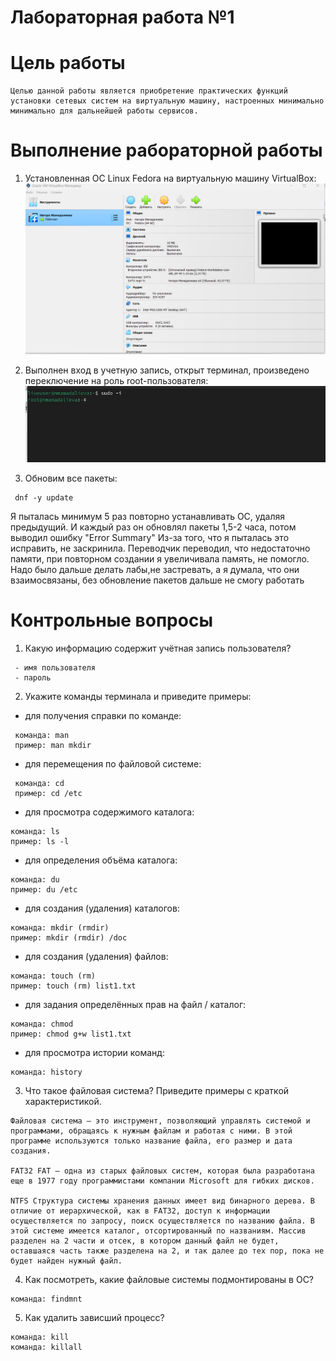 # Лабораторная работа №1
# Цель работы 
```
Целью данной работы является приобретение практических функций установки сетевых систем на виртуальную машину, настроенных минимально минимально для дальнейшей работы сервисов.
```
# Выполнение рабораторной работы
1. Установленная ОС Linux Fedora на виртуальную машину VirtualBox:
![лаборатория1](lab1.2.png)

2. Выполнен вход в учетную запись, открыт терминал, произведено переключение на роль root-пользователя:
![лаборатория1](lab1.3.png)

3. Обновим все пакеты:
```
 dnf -y update
```
Я пыталась минимум 5 раз повторно устанавливать ОС, удаляя предыдущий. И каждый раз он обновлял пакеты 1,5-2 часа, потом выводил ошибку "Error Summary"
Из-за того, что я пыталась это исправить, не заскринила. Переводчик переводил, что недостаточно памяти, при повторном создании я увеличивала память, не помогло.
Надо было дальше делать лабы,не застревать, а я думала, что они взаимосвязаны, без обновление пакетов дальше не смогу работать

# Контрольные вопросы
1. Какую информацию содержит учётная запись пользователя?
```
 - имя пользователя
 - пароль
```
2. Укажите команды терминала и приведите примеры:
- для получения справки по команде:
```
 команда: man
 пример: man mkdir
```
- для перемещения по файловой системе:
```
 команда: cd
 пример: cd /etc
```
- для просмотра содержимого каталога:
```
команда: ls
пример: ls -l
```
- для определения объёма каталога:
 ```
команда: du
пример: du /etc
``` 
- для создания (удаления) каталогов:
 ```
команда: mkdir (rmdir)
пример: mkdir (rmdir) /doc
```
- для создания (удаления) файлов:
 ```
команда: touch (rm)
пример: touch (rm) list1.txt
``` 
- для задания определённых прав на файл / каталог:
 ```
команда: chmod
пример: chmod g+w list1.txt
``` 
- для просмотра истории команд:
 ```
команда: history
```
3. Что такое файловая система? Приведите примеры с краткой характеристикой.
```
Файловая система – это инструмент, позволяющий управлять системой и программами, обращаясь к нужным файлам и работая с ними. В этой программе используются только название файла, его размер и дата создания.

FAT32 FAT – одна из старых файловых систем, которая была разработана еще в 1977 году программистами компании Microsoft для гибких дисков.

NTFS Структура системы хранения данных имеет вид бинарного дерева. В отличие от иерархической, как в FAT32, доступ к информации осуществляется по запросу, поиск осуществляется по названию файла. В этой системе имеется каталог, отсортированный по названиям. Массив разделен на 2 части и отсек, в котором данный файл не будет, оставшаяся часть также разделена на 2, и так далее до тех пор, пока не будет найден нужный файл.
```
4. Как посмотреть, какие файловые системы подмонтированы в ОС?
```
команда: findmnt
```
5. Как удалить зависший процесс?
```
команда: kill
команда: killall
```
